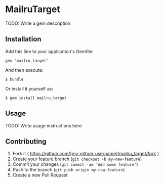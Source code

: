 # MailruTarget

TODO: Write a gem description

## Installation

Add this line to your application's Gemfile:

    gem 'mailru_target'

And then execute:

    $ bundle

Or install it yourself as:

    $ gem install mailru_target

## Usage

TODO: Write usage instructions here

## Contributing

1. Fork it ( https://github.com/[my-github-username]/mailru_target/fork )
2. Create your feature branch (`git checkout -b my-new-feature`)
3. Commit your changes (`git commit -am 'Add some feature'`)
4. Push to the branch (`git push origin my-new-feature`)
5. Create a new Pull Request
